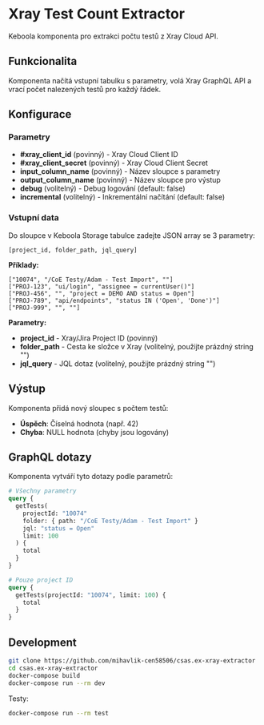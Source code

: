 # Xray Test Count Extractor

Keboola komponenta pro extrakci počtu testů z Xray Cloud API.

## Funkcionalita

Komponenta načítá vstupní tabulku s parametry, volá Xray GraphQL API a vrací počet nalezených testů pro každý řádek.

## Konfigurace

### Parametry

- **#xray_client_id** (povinný) - Xray Cloud Client ID
- **#xray_client_secret** (povinný) - Xray Cloud Client Secret  
- **input_column_name** (povinný) - Název sloupce s parametry
- **output_column_name** (povinný) - Název sloupce pro výstup
- **debug** (volitelný) - Debug logování (default: false)
- **incremental** (volitelný) - Inkrementální načítání (default: false)

### Vstupní data

Do sloupce v Keboola Storage tabulce zadejte JSON array se 3 parametry:

```
[project_id, folder_path, jql_query]
```

**Příklady:**
```
["10074", "/CoE Testy/Adam - Test Import", ""]
["PROJ-123", "ui/login", "assignee = currentUser()"]
["PROJ-456", "", "project = DEMO AND status = Open"]
["PROJ-789", "api/endpoints", "status IN ('Open', 'Done')"]
["PROJ-999", "", ""]
```

**Parametry:**
- **project_id** - Xray/Jira Project ID (povinný)
- **folder_path** - Cesta ke složce v Xray (volitelný, použijte prázdný string "")
- **jql_query** - JQL dotaz (volitelný, použijte prázdný string "")

## Výstup

Komponenta přidá nový sloupec s počtem testů:
- **Úspěch**: Číselná hodnota (např. 42)
- **Chyba**: NULL hodnota (chyby jsou logovány)

## GraphQL dotazy

Komponenta vytváří tyto dotazy podle parametrů:

```graphql
# Všechny parametry
query {
  getTests(
    projectId: "10074"
    folder: { path: "/CoE Testy/Adam - Test Import" }
    jql: "status = Open"
    limit: 100
  ) {
    total
  }
}

# Pouze project ID
query {
  getTests(projectId: "10074", limit: 100) {
    total
  }
}
```

## Development

```bash
git clone https://github.com/mihavlik-cen58506/csas.ex-xray-extractor
cd csas.ex-xray-extractor
docker-compose build
docker-compose run --rm dev
```

Testy:
```bash
docker-compose run --rm test
```